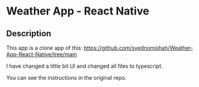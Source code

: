 # Weather App - React Native 
## Description
This app is a clone app of this:
https://github.com/syednomishah/Weather-App-React-Native/tree/main

I have changed a little bit UI and changed all files to typescript.

You can see the instructions in the original repo.